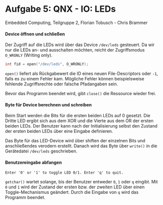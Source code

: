 # Aufgabe 5: QNX - IO: LEDs
Embedded Computing, Teilgruppe 2, Florian Tobusch - Chris Brammer

#### Device öffnen und schließen

Der Zugriff auf die LEDs wird über das Device ```/dev/leds``` gesteuert. Da wir nur die LEDs an- und ausschalten möchten, reicht der Zugriffsmodus ```O_WRONLY``` (Writing only).

```c
int fid = open("/dev/leds", O_WRONLY);
```

```open()``` liefert als Rückgabewert die ID eines neuen File-Descriptors oder ```-1```, falls es zu einem Fehler kam. Mögliche Fehler können beispielsweise fehlende Zugriffsrechte oder falsche Pfadangaben sein.

Bevor das Programm beendet wird, gibt ```close()``` die Ressource wieder frei. 

#### Byte für Device berechnen und schreiben

Beim Start werden die Bits für die ersten beiden LEDs auf 0 gesetzt. Die Dritte LED ergibt sich aus dem XOR und die Vierte aus dem OR der ersten beiden LEDs. Der Benutzer kann nach der Initialisierung selbst den Zustand der ersten beiden LEDs über eine Eingabe definieren.

Das Byte für das LED-Device wird über shiften der einzelnen Bits und anschließendes verodern erstellt. Danach wird das Byte über ```write()``` in die Gerätedatei ```/dev/leds``` geschrieben.

#### Benutzereingabe abfangen

```
Enter '0' or '1' to toggle LED 0/1. Enter 'q' to quit.
```

```getchar()``` wartet solange, bis der Benutzer entweder ```0```, ```1``` oder ```q``` eingibt. Mit ```0``` und ```1``` wird der Zustand der ersten bzw. der zweiten LED über einen Toggle-Mechanismus geändert. Durch die Eingabe von ```q``` wird das Programm beendet.